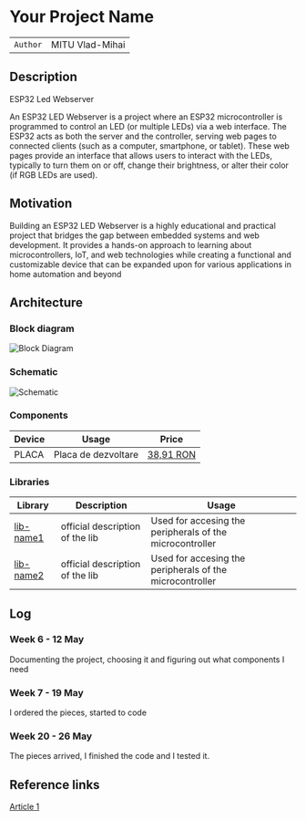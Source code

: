 # Your Project Name

| | |
|-|-|
|`Author` | MITU Vlad-Mihai

## Description
ESP32 Led Webserver

An ESP32 LED Webserver is a project where an ESP32 microcontroller is programmed to control an LED (or multiple LEDs) via a web interface. The ESP32 acts as both the server and the controller, serving web pages to connected clients (such as a computer, smartphone, or tablet). These web pages provide an interface that allows users to interact with the LEDs, typically to turn them on or off, change their brightness, or alter their color (if RGB LEDs are used).
## Motivation
Building an ESP32 LED Webserver is a highly educational and practical project that bridges the gap between embedded systems and web development. It provides a hands-on approach to learning about microcontrollers, IoT, and web technologies while creating a functional and customizable device that can be expanded upon for various applications in home automation and beyond
## Architecture

### Block diagram

<!-- Make sure the path to the picture is correct -->
![Block Diagram](schematics/block_diagram.png)

### Schematic

![Schematic](![image](https://github.com/UPB-FILS-AM-FR/AM_Project_template/assets/163102217/b562e416-6b38-4bc1-a14f-8123ae2b3684)
)

### Components


<!-- This is just an example, fill in with your actual components -->

| Device | Usage | Price |
|--------|--------|-------|
| PLACA | Placa de dezvoltare | [38,91 RON](https://www.sigmanortec.ro/placa-dezvoltare-esp32-cu-wifi-si-bluetooth?gad_source=1&gclid=EAIaIQobChMIqLqF6u6rhgMVC7CDBx13rwrIEAQYASABEgJvBPD_BwE) |


### Libraries

<!-- This is just an example, fill in the table with your actual components -->

| Library | Description | Usage |
|---------|-------------|-------|
| [lib-name1](link-to-lib) | official description of the lib | Used for accesing the peripherals of the microcontroller  |
| [lib-name2](link-to-lib) | official description of the lib | Used for accesing the peripherals of the microcontroller  |

## Log

<!-- write every week your progress here -->

### Week 6 - 12 May
Documenting the project, choosing it and figuring out what components I need
### Week 7 - 19 May
I ordered the pieces, started to code
### Week 20 - 26 May
The pieces arrived, I finished the code and I tested it.

## Reference links

<!-- Fill in with appropriate links and link titles -->



[Article 1](https://circuitdigest.com/microcontroller-projects/building-diy-led-webserver-with-esp32)

